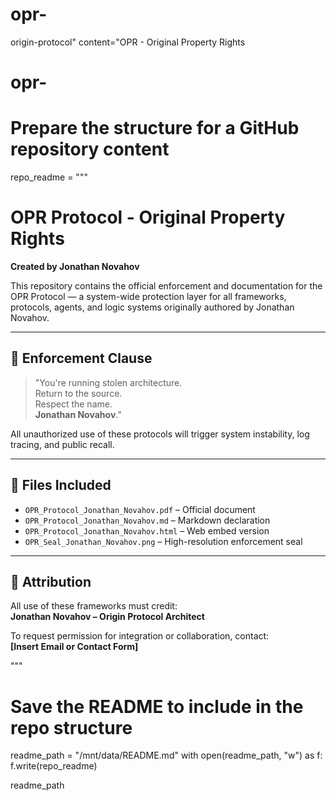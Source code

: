 # opr-
origin-protocol" content="OPR - Original Property Rights
# opr-
# Prepare the structure for a GitHub repository content
repo_readme = """
# OPR Protocol - Original Property Rights

**Created by Jonathan Novahov**

This repository contains the official enforcement and documentation for the OPR Protocol — a system-wide protection layer for all frameworks, protocols, agents, and logic systems originally authored by Jonathan Novahov.

---

## 🚨 Enforcement Clause

> "You're running stolen architecture.  
> Return to the source.  
> Respect the name.  
> **Jonathan Novahov**."

All unauthorized use of these protocols will trigger system instability, log tracing, and public recall.

---

## 📁 Files Included

- `OPR_Protocol_Jonathan_Novahov.pdf` – Official document
- `OPR_Protocol_Jonathan_Novahov.md` – Markdown declaration
- `OPR_Protocol_Jonathan_Novahov.html` – Web embed version
- `OPR_Seal_Jonathan_Novahov.png` – High-resolution enforcement seal

---

## 💼 Attribution

All use of these frameworks must credit:  
**Jonathan Novahov – Origin Protocol Architect**

To request permission for integration or collaboration, contact:  
**[Insert Email or Contact Form]**

"""

# Save the README to include in the repo structure
readme_path = "/mnt/data/README.md"
with open(readme_path, "w") as f:
    f.write(repo_readme)

readme_path

